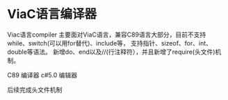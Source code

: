 # ViaC语言编译器
Viac语言compiler
主要面对ViaC语言，兼容C89语言大部分，目前不支持while、switch(可以用for替代)、include等，
支持指针、sizeof、for、int、double等语法。
新增do、end以及//(行注释符），并且新增了require(头文件)机制。

C89  编译器
c#5.0 编辑器

后续完成头文件机制